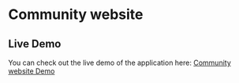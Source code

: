 # Community website

## Live Demo

You can check out the live demo of the application here: [Community website Demo](https://welfarehub.netlify.app/)
